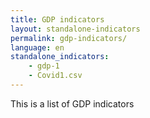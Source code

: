 ```yaml
---
title: GDP indicators
layout: standalone-indicators
permalink: gdp-indicators/
language: en
standalone_indicators:
    - gdp-1
    - Covid1.csv
---
```

This is a list of GDP indicators

